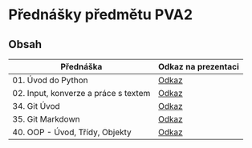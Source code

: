 # Přednášky předmětu PVA2

## Obsah
| Přednáška                            | Odkaz na prezentaci                                                                     |
|--------------------------------------|-----------------------------------------------------------------------------------------|
| 01. Úvod do Python                   | [Odkaz](https://oa-pva2-syllabus.github.io/pva2_prednasky/01_uvod_do_python/) |
| 02. Input, konverze a práce s textem | [Odkaz](https://oa-pva2-syllabus.github.io/pva2_prednasky/02_input_konverze_text/)      |
| 34. Git Úvod                         | [Odkaz](https://oa-pva2-syllabus.github.io/pva2_prednasky/34_git_uvod/)                 |
| 35. Git Markdown                     | [Odkaz](https://oa-pva2-syllabus.github.io/pva2_prednasky/35_git_markdown/)             |
| 40. OOP - Úvod, Třídy, Objekty       | [Odkaz](https://oa-pva2-syllabus.github.io/pva2_prednasky/40_oop_uvod_tridy_objekty/)   |



